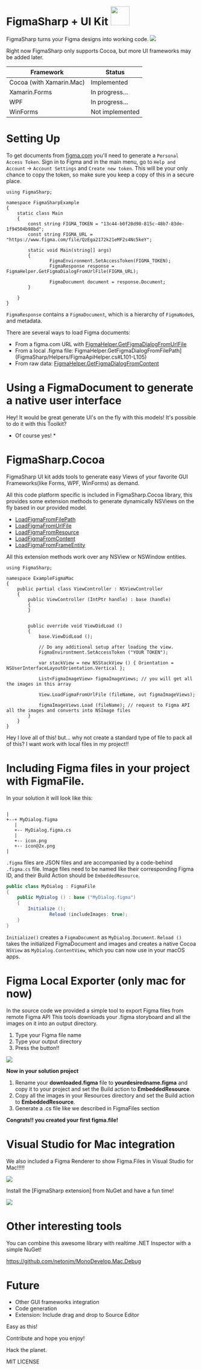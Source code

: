 # FigmaSharp + UI Kit  <img src="FigmaSharp/blob/master/icons/image-logo.png" data-canonical-src="FigmaSharp/blob/master/icons/image-logo.png" width="50" />

FigmaSharp turns your Figma designs into working code.
![](FigmaSharp/blob/master/icons/figmasharp-show.gif)

Right now FigmaSharp only supports Cocoa, but more UI frameworks may be added later.

| Framework                   | Status                    | 
| --------------------------- | ------------------------- |
| Cocoa (with Xamarin.Mac)    | Implemented               |
| Xamarin.Forms               | In progress…              |
| WPF                         | In progress…              |
| WinForms                    | Not implemented           |


# Setting Up

To get documents from [figma.com](https://www.figma.com/) you'll need to generate a `Personal Access Token`. Sign in to Figma and in the main menu, go to `Help and Account` -> `Account Settings` and `Create new token`. This will be your only chance to copy the token, so make sure you keep a copy of this in a secure place.


```CSharp
using FigmaSharp;

namespace FigmaSharpExample
{
    static class Main
    {
        const string FIGMA_TOKEN = "13c44-b0f20d98-815c-48b7-83de-1f94504b98bd";
        const string FIGMA_URL = "https://www.figma.com/file/QzEga2172k21eMF2s4Nc5keY";

        static void Main(string[] args)
        {
                FigmaEnvironment.SetAccessToken(FIGMA_TOKEN);
                FigmaResponse response = FigmaHelper.GetFigmaDialogFromUrlFile(FIGMA_URL);

                FigmaDocument document = response.Document;
        }

    }
}
```

`FigmaResponse` contains a `FigmaDocument`, which is a hierarchy of `FigmaNode`s, and metadata.

There are several ways to load Figma documents:

* From a figma.com URL with [FigmaHelper.GetFigmaDialogFromUrlFile](FigmaSharp/Helpers/FigmaApiHelper.cs#L95-L99)
* From a local .figma file: FigmaHelper.GetFigmaDialogFromFilePath](FigmaSharp/Helpers/FigmaApiHelper.cs#L101-L105)
* From raw data: [FigmaHelper.GetFigmaDialogFromContent](FigmaSharp/blob/master/FigmaSharp/Helpers/FigmaApiHelper.cs#L107-L111)


# Using a FigmaDocument to generate a native user interface



Hey! It would be great generate UI's on the fly with this models! It's possible to do it with this Toolkit?
* Of course yes! *


# FigmaSharp.Cocoa

FigmaSharp UI kit adds tools to generate easy Views of your favorite GUI Frameworks(like Forms, WPF, WinForms) as demand.


All this code platform specific is included in FigmaSharp.Cocoa library, this provides some extension methods to generate dynamically NSViews on the fly based in our provided model.

* [LoadFigmaFromFilePath](FigmaSharp/blob/master/FigmaSharp.Cocoa/FigmaViewExtensions.cs#L44)
* [LoadFigmaFromUrlFile](FigmaSharp/blob/master/FigmaSharp.Cocoa/FigmaViewExtensions.cs#L55)
* [LoadFigmaFromResource](FigmaSharp/blob/master/FigmaSharp.Cocoa/FigmaViewExtensions.cs#L65)
* [LoadFigmaFromContent](FigmaSharp/blob/master/FigmaSharp.Cocoa/FigmaViewExtensions.cs#L80)
* [LoadFigmaFromFrameEntity](FigmaSharp/blob/master/FigmaSharp.Cocoa/FigmaViewExtensions.cs#L94)

All this extension methods work over any NSView or NSWindow entities.


```CSharp
using FigmaSharp;

namespace ExampleFigmaMac
{
	public partial class ViewController : NSViewController
	{
		public ViewController (IntPtr handle) : base (handle)
		{
		}


		public override void ViewDidLoad ()
		{
			base.ViewDidLoad ();

			// Do any additional setup after loading the view.
			FigmaEnvirontment.SetAccessToken ("YOUR TOKEN");

			var stackView = new NSStackView () { Orientation = NSUserInterfaceLayoutOrientation.Vertical };

			List<FigmaImageView> figmaImageViews; // you will get all the images in this array

			View.LoadFigmaFromUrlFile (fileName, out figmaImageViews);

			figmaImageViews.Load (fileName); // request to Figma API all the images and converts into NSImage files
		}
	}
}
```


Hey I love all of this! but… why not create a standard type of file to pack all of this? I want work with local files in my project!!



# Including Figma files in your project with FigmaFile.


In your solution it will look like this:
```

|
+--+ MyDialog.figma
   |
   +-- MyDialog.figma.cs
   |
   +-- icon.png
   +-- icon@2x.png
|

```

`.figma` files are JSON files and are accompanied by a code-behind `.figma.cs` file.
Image files need to be named like their corresponding Figma ID, and their Build Action should be `EmbeddedResource`.


```csharp
public class MyDialog : FigmaFile
{
	public MyDialog () : base ("MyDialog.figma")
	{
		Initialize ();
                Reload (includeImages: true);
	}
}
```

`Initialize()`  creates a `FigmaDocument` as `MyDialog.Document`.
`Reload ()` takes the initialized FigmaDocument and images and creates a native Cocoa `NSView` as `MyDialog.ContentView`, which you can now use in your macOS apps.





# Figma Local Exporter (only mac for now)

In the source code we provided a simple tool to export Figma files from remote Figma API
This tools downloads your .figma storyboard and all the images on it into an output directory. 


1) Type your Figma file name
2) Type your output directory
3) Press the button!!

<img src="https://github.com/netonjm/FigmaSharp/blob/master/icons/FigmaExporter.png" data-canonical-src="https://github.com/netonjm/FigmaSharp/blob/master/icons/FigmaExporter.png" />

**Now in your solution project**

1) Rename your **downloaded.figma** file to **yourdesiredname.figma** and copy it to your project and set the Build action to **EmbeddedResource**.
2) Copy all the images in your Resources directory and set the Build action to **EmbeddedResource**.
3) Generate a .cs file like we described in FigmaFiles section


**Congrats!! you created your first figma.file!**



# Visual Studio for Mac integration

We also included a Figma Renderer to show Figma.Files in Visual Studio for Mac!!!!!

<img src="https://github.com/netonjm/FigmaSharp/blob/master/icons/FigmaRenderer.png" data-canonical-src="https://github.com/netonjm/FigmaSharp/blob/master/icons/FigmaRenderer.png" />

Install the [FigmaSharp extension] from NuGet and have a fun time!

<img src="https://github.com/netonjm/FigmaSharp/blob/master/icons/VSMacExtension.png" data-canonical-src="https://github.com/netonjm/FigmaSharp/blob/master/icons/VSMacExtension.png" />

# Other interesting tools

You can combine this awesome library with realtime .NET Inspector with a simple NuGet!

https://github.com/netonjm/MonoDevelop.Mac.Debug


# Future

* Other GUI frameworks integration
* Code generation 
* Extension: Include drag and drop to Source Editor 

Easy as this!


Contribute and hope you enjoy!


Hack the planet.


MIT LICENSE

